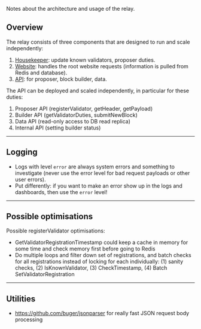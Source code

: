 Notes about the architecture and usage of the relay.

## Overview

The relay consists of three components that are designed to run and scale independently:

1. [Housekeeper](https://github.com/flashbots/mev-boost-relay/tree/main/services/housekeeper): update known validators, proposer duties.
1. [Website](https://github.com/flashbots/mev-boost-relay/tree/main/services/website): handles the root website requests (information is pulled from Redis and database).
1. [API](https://github.com/flashbots/mev-boost-relay/tree/main/services/api): for proposer, block builder, data.

The API can be deployed and scaled independently, in particular for these duties:

1. Proposer API (registerValidator, getHeader, getPayload)
1. Builder API (getValidatorDuties, submitNewBlock)
1. Data API (read-only access to DB read replica)
1. Internal API (setting builder status)

---

## Logging

* Logs with level `error` are always system errors and something to investigate (never use the error level for bad request payloads or other user errors).
* Put differently: if you want to make an error show up in the logs and dashboards, then use the `error` level!


---

## Possible optimisations

Possible registerValidator optimisations:
- GetValidatorRegistrationTimestamp could keep a cache in memory for some time and check memory first before going to Redis
- Do multiple loops and filter down set of registrations, and batch checks for all registrations instead of locking for each individually:
  (1) sanity checks, (2) IsKnownValidator, (3) CheckTimestamp, (4) Batch SetValidatorRegistration

---

## Utilities

* https://github.com/buger/jsonparser for really fast JSON request body processing

